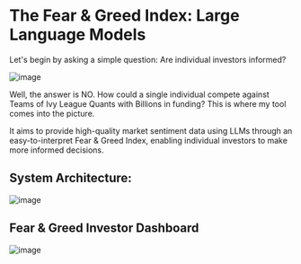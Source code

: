 # The Fear & Greed Index: Large Language Models
 
Let's begin by asking a simple question: Are individual investors informed?

![image](https://github.com/sashank3/Fear_Greed_Index/assets/41186713/3b2e8169-fa98-4e2c-af41-032ee16f6304)

Well, the answer is NO. How could a single individual compete against Teams of Ivy League Quants with Billions in funding? This is where my tool comes into the picture. 

It aims to provide high-quality market sentiment data using LLMs through an easy-to-interpret Fear & Greed Index, enabling individual investors to make more informed decisions.

## System Architecture:

![image](https://github.com/sashank3/Fear_Greed_Index/assets/41186713/3a7c6858-4c7d-437d-b26f-540b047a8418)

## Fear & Greed Investor Dashboard

![image](https://github.com/sashank3/Fear_Greed_Index/assets/41186713/d226a6f0-a4fa-4ed9-bff0-35efbceee0e8)



